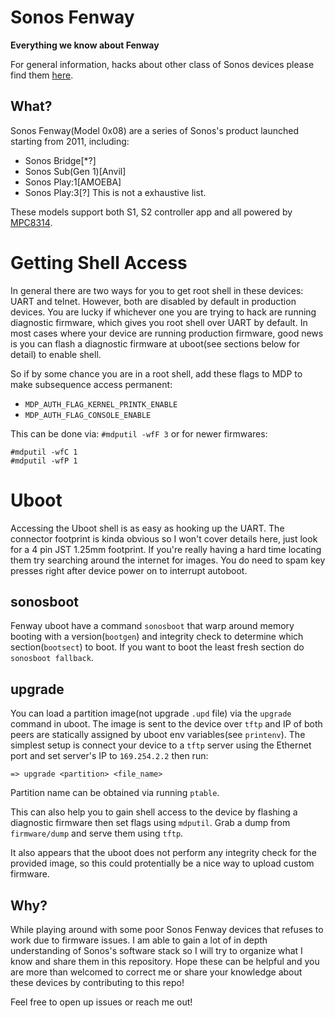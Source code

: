 # Sonos Fenway
**Everything we know about Fenway**

For general information, hacks about other class of Sonos devices please find them [here](https://github.com/Sonoisseurs/sonor).

## What?

Sonos Fenway(Model 0x08) are a series of Sonos's product launched starting from 2011, including:

* Sonos Bridge[*?]
* Sonos Sub(Gen 1)[Anvil]
* Sonos Play:1[AMOEBA]
* Sonos Play:3[?]
This is not a exhaustive list.

These models support both S1, S2 controller app and all powered by [MPC8314](https://www.nxp.com/docs/en/data-sheet/MPC8314EEC.pdf).

# Getting Shell Access

In general there are two ways for you to get root shell in these devices: UART and telnet. However, both are disabled by default in production devices. You are lucky if whichever one you are trying to hack are running diagnostic firmware, which gives you root shell over UART by default. In most cases where your device are running production firmware, good news is you can flash a diagnostic firmware at uboot(see sections below for detail) to enable shell.

So if by some chance you are in a root shell, add these flags to MDP to make subsequence access permanent:
* `MDP_AUTH_FLAG_KERNEL_PRINTK_ENABLE`
* `MDP_AUTH_FLAG_CONSOLE_ENABLE`

This can be done via: 
`#mdputil -wfF 3`
or for newer firmwares:
```
#mdputil -wfC 1
#mdputil -wfP 1
```

# Uboot
Accessing the Uboot shell is as easy as hooking up the UART. The connector footprint is kinda obvious so I won't cover details here, just look for a 4 pin JST 1.25mm footprint. If you're really having a hard time locating them try searching around the internet for images. You do need to spam key presses right after device power on to interrupt autoboot.

## sonosboot
Fenway uboot have a command `sonosboot` that warp around memory booting with a version(`bootgen`) and integrity check to determine which section(`bootsect`) to boot. If you want to boot the least fresh section do `sonosboot fallback`.

## upgrade
You can load a partition image(not upgrade `.upd` file) via the `upgrade` command in uboot. The image is sent to the device over `tftp` and IP of both peers are statically assigned by uboot env variables(see `printenv`). The simplest setup is connect your device to a `tftp` server using the Ethernet port and set server's IP to `169.254.2.2` then run:
```
=> upgrade <partition> <file_name>
```
Partition name can be obtained via running `ptable`. 

This can also help you to gain shell access to the device by flashing a diagnostic firmware then set flags using `mdputil`. Grab a dump from `firmware/dump` and serve them using `tftp`.

It also appears that the uboot does not perform any integrity check for the provided image, so this could protentially be a nice way to upload custom firmware.


## Why?

While playing around with some poor Sonos Fenway devices that refuses to work due to firmware issues. I am able to gain a lot of in depth understanding of Sonos's software stack so I will try to organize what I know and share them in this repository. Hope these can be helpful and you are more than welcomed to correct me or share your knowledge about these devices by contributing to this repo!

Feel free to open up issues or reach me out!
